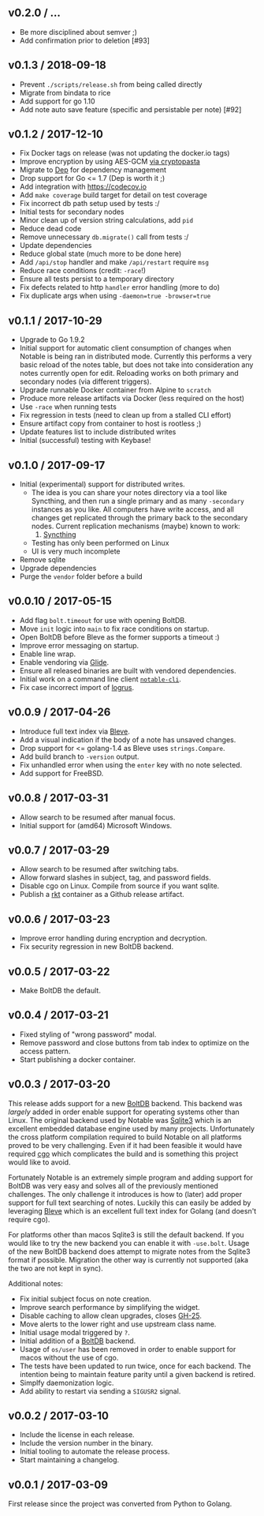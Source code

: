 ## v0.2.0 / ...

* Be more disciplined about semver ;)
* Add confirmation prior to deletion [#93]

## v0.1.3 / 2018-09-18

* Prevent `./scripts/release.sh` from being called directly
* Migrate from bindata to rice
* Add support for go 1.10
* Add note auto save feature (specific and persistable per note) [#92]

## v0.1.2 / 2017-12-10

* Fix Docker tags on release (was not updating the docker.io tags)
* Improve encryption by using AES-GCM [via cryptopasta](https://github.com/gtank/cryptopasta)
* Migrate to [Dep](https://github.com/golang/dep) for dependency management
* Drop support for Go <= 1.7 (Dep is worth it ;)
* Add integration with https://codecov.io
* Add `make coverage` build target for detail on test coverage
* Fix incorrect db path setup used by tests :/
* Initial tests for secondary nodes
* Minor clean up of version string calculations, add `pid`
* Reduce dead code
* Remove unnecessary `db.migrate()` call from tests :/
* Update dependencies
* Reduce global state (much more to be done here)
* Add `/api/stop` handler and make `/api/restart` require `msg`
* Reduce race conditions (credit: `-race`!)
* Ensure all tests persist to a temporary directory
* Fix defects related to http `handler` error handling (more to do)
* Fix duplicate args when using `-daemon=true -browser=true`

## v0.1.1 / 2017-10-29

* Upgrade to Go 1.9.2
* Initial support for automatic client consumption of changes when
  Notable is being ran in distributed mode. Currently this performs a
  very basic reload of the notes table, but does not take into
  consideration any notes currently open for edit. Reloading works on
  both primary and secondary nodes (via different triggers).
* Upgrade runnable Docker container from Alpine to `scratch`
* Produce more release artifacts via Docker (less required on the host)
* Use `-race` when running tests
* Fix regression in tests (need to clean up from a stalled CLI effort)
* Ensure artifact copy from container to host is rootless ;)
* Update features list to include distributed writes
* Initial (successful) testing with Keybase!


## v0.1.0 / 2017-09-17

* Initial (experimental) support for distributed writes.
    * The idea is you can share your notes directory via a tool like
      Syncthing, and then run a single primary and as many
      `-secondary` instances as you like. All computers have write
      access, and all changes get replicated through the primary back
      to the secondary nodes. Current replication mechanisms (maybe)
      known to work:
        1. [Syncthing](https://syncthing.net/)
    * Testing has only been performed on Linux
    * UI is very much incomplete
* Remove sqlite
* Upgrade dependencies
* Purge the `vendor` folder before a build

## v0.0.10 / 2017-05-15

* Add flag `bolt.timeout` for use with opening BoltDB.
* Move `init` logic into `main` to fix race conditions on startup.
* Open BoltDB before Bleve as the former supports a timeout :)
* Improve error messaging on startup.
* Enable line wrap.
* Enable vendoring via [Glide](https://glide.sh/).
* Ensure all released binaries are built with vendored dependencies.
* Initial work on a command line client [`notable-cli`](https://github.com/jmcfarlane/notable/tree/master/cmd/notable-cli).
* Fix case incorrect import of [logrus](https://github.com/sirupsen/logrus).

## v0.0.9 / 2017-04-26

* Introduce full text index via [Bleve](http://www.blevesearch.com/).
* Add a visual indication if the body of a note has unsaved changes.
* Drop support for <= golang-1.4 as Bleve uses `strings.Compare`.
* Add build branch to `-version` output.
* Fix unhandled error when using the `enter` key with no note selected.
* Add support for FreeBSD.

## v0.0.8 / 2017-03-31

* Allow search to be resumed after manual focus.
* Initial support for (amd64) Microsoft Windows.

## v0.0.7 / 2017-03-29

* Allow search to be resumed after switching tabs.
* Allow forward slashes in subject, tag, and password fields.
* Disable cgo on Linux. Compile from source if you want sqlite.
* Publish a [rkt](https://coreos.com/rkt/) container as a Github release artifact.

## v0.0.6 / 2017-03-23

* Improve error handling during encryption and decryption.
* Fix security regression in new BoltDB backend.

## v0.0.5 / 2017-03-22

* Make BoltDB the default.

## v0.0.4 / 2017-03-21

* Fixed styling of "wrong password" modal.
* Remove password and close buttons from tab index to optimize on the access pattern.
* Start publishing a docker container.

## v0.0.3 / 2017-03-20

This release adds support for a new
[BoltDB](https://github.com/boltdb/bolt) backend.  This backend was
*largely* added in order enable support for operating systems other
than Linux. The original backend used by Notable was
[Sqlite3](https://www.sqlite.org/) which is an excellent embedded
database engine used by many projects. Unfortunately the cross
platform compilation required to build Notable on all platforms proved
to be very challenging. Even if it had been feasible it would have
required [cgo](https://golang.org/cmd/cgo/) which complicates the
build and is something this project would like to avoid.

Fortunately Notable is an extremely simple program and adding support
for BoltDB was very easy and solves all of the previously mentioned
challenges. The only challenge it introduces is how to (later) add
proper support for full text searching of notes. Luckily this can
easily be added by leveraging [Bleve](http://www.blevesearch.com/)
which is an excellent full text index for Golang (and doesn't require
cgo).

For platforms other than macos Sqlite3 is still the default backend.
If you would like to try the new backend you can enable it with
`-use.bolt`. Usage of the new BoltDB backend does attempt to migrate
notes from the Sqlite3 format if possible. Migration the other way is
currently not supported (aka the two are not kept in sync).

Additional notes:

* Fix initial subject focus on note creation.
* Improve search performance by simplifying the widget.
* Disable caching to allow clean upgrades, closes [GH-25](https://github.com/jmcfarlane/notable/issues/25).
* Move alerts to the lower right and use upstream class name.
* Initial usage modal triggered by `?`.
* Initial addition of a [BoltDB](https://github.com/boltdb/bolt) backend.
* Usage of `os/user` has been removed in order to enable support for
  macos without the use of cgo.
* The tests have been updated to run twice, once for each backend. The
  intention being to maintain feature parity until a given backend is
  retired.
* Simplfy daemonization logic.
* Add ability to restart via sending a `SIGUSR2` signal.


## v0.0.2 / 2017-03-10

* Include the license in each release.
* Include the version number in the binary.
* Initial tooling to automate the release process.
* Start maintaining a changelog.

## v0.0.1 / 2017-03-09

First release since the project was converted from Python to Golang.
